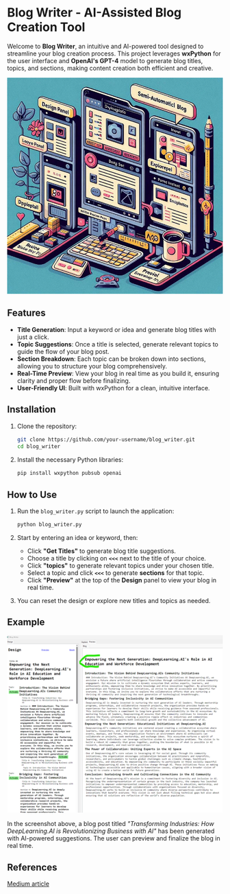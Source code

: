 
# Blog Writer - AI-Assisted Blog Creation Tool

Welcome to **Blog Writer**, an intuitive and AI-powered tool designed to streamline your blog creation process. This project leverages **wxPython** for the user interface and **OpenAI's GPT-4** model to generate blog titles, topics, and sections, making content creation both efficient and creative.

![Art](https://github.com/myaichat/blog_writer/blob/main/docs/screenshot/Art.webp)
## Features

- **Title Generation**: Input a keyword or idea and generate blog titles with just a click.
- **Topic Suggestions**: Once a title is selected, generate relevant topics to guide the flow of your blog post.
- **Section Breakdown**: Each topic can be broken down into sections, allowing you to structure your blog comprehensively.
- **Real-Time Preview**: View your blog in real time as you build it, ensuring clarity and proper flow before finalizing.
- **User-Friendly UI**: Built with wxPython for a clean, intuitive interface.

## Installation

1. Clone the repository:
   ```bash
   git clone https://github.com/your-username/blog_writer.git
   cd blog_writer
   ```

2. Install the necessary Python libraries:
   ```bash
   pip install wxpython pubsub openai
   ```

## How to Use

1. Run the `blog_writer.py` script to launch the application:
   ```bash
   python blog_writer.py
   ```

2. Start by entering an idea or keyword, then:
   - Click **"Get Titles"** to generate blog title suggestions.
   - Choose a title by clicking on **`<<<`** next to the title of your choice.
   - Click **"topics"** to generate relevant topics under your chosen title.
   - Select a topic and click **`<<<`** to generate **sections** for that topic.
   - Click **"Preview"** at the top of the **Design** panel to view your blog in real time.

3. You can reset the design or explore new titles and topics as needed.

## Example

![Blog Writer UI](https://github.com/myaichat/blog_writer/blob/main/docs/screenshot/final_blog.png?raw=true)

In the screenshot above, a blog post titled *"Transforming Industries: How DeepLearning.AI is Revolutionizing Business with AI"* has been generated with AI-powered suggestions. The user can preview and finalize the blog in real time.
## References
[Medium article](https://medium.com/p/0c2e7caec3d7)
